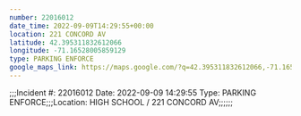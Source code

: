 ```yaml
---
number: 22016012
date_time: 2022-09-09T14:29:55+00:00
location: 221 CONCORD AV
latitude: 42.395311832612066
longitude: -71.16528005859129
type: PARKING ENFORCE
google_maps_link: https://maps.google.com/?q=42.395311832612066,-71.16528005859129
---
```


;;;Incident #: 22016012  Date: 2022-09-09 14:29:55   Type: PARKING ENFORCE;;;Location: HIGH SCHOOL / 221 CONCORD AV;;;;;;
